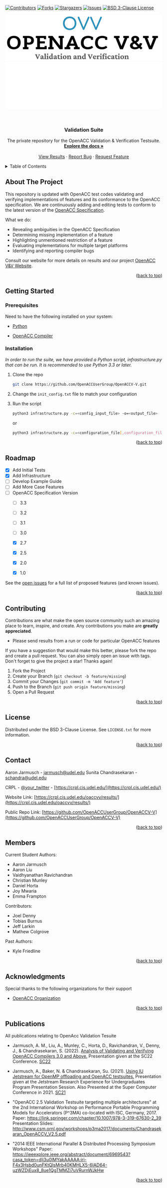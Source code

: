 <a name="readme-top"></a>

[![Contributors][contributors-shield]][contributors-url]
[![Forks][forks-shield]][forks-url]
[![Stargazers][stars-shield]][stars-url]
[![Issues][issues-shield]][issues-url]
[![BSD 3-Clause License][license-shield]][license-url]

![Logo](images/OpenACCVVdarknew.png#gh-dark-mode-only)
![Logo](images/OpenACCVVwhitenew.png#gh-light-mode-only)


<!-- PROJECT LOGO -->
<br />
<div align="center" allowed_elements>

  <h3 align="center">Validation Suite</h3>

  <p align="center">
    The private repository for the OpenACC Validation & Verification Testsuite.
    <br />
    <a href="https://github.com/OpenACC/validation-suite/tree/master"><strong>Explore the docs »</strong></a>
    <br />
    <br />
    <a href="https://crpl.cis.udel.edu/oaccvv/results/">View Results</a>
    ·
    <a href="https://github.com/OpenACC/validation-suite/tree/master/issues">Report Bug</a>
    ·
    <a href="https://github.com/OpenACC/validation-suite/tree/master/issues">Request Feature</a>
  </p>
</div>



<!-- TABLE OF CONTENTS -->
<details>
  <summary>Table of Contents</summary>
  <ol>
    <li>
      <a href="#about-the-project">About The Project</a>
    </li>
    <li>
      <a href="#getting-started">Getting Started</a>
      <ul>
        <li><a href="#prerequisites">Prerequisites</a></li>
        <li><a href="#installation">Installation</a></li>
      </ul>
    </li>
    <li><a href="#roadmap">Roadmap</a></li>
    <li><a href="#contributing">Contributing</a></li>
    <li><a href="#license">License</a></li>
    <li><a href="#contact">Contact</a></li>
    <li><a href="#members">Members</a></li>
    <li><a href="#acknowledgments">Acknowledgments</a></li>
    <li><a href="#publications">Publications</a></li>
  </ol>
</details>



<!-- ABOUT THE PROJECT -->
## About The Project

This repository is updated with OpenACC test codes validating and verifying implementations of features and its conformance to the OpenACC specification. We are continuously adding and editing tests to conform to the latest version of the [OpenACC Specification](https://www.openacc.org/specification). 


What we do:
* Revealing ambiguities in the OpenACC Specification 
* Determining missing implementation of a feature
* Highlighting unmentioned restriction of a feature
* Evaluating implementations for multiple target platforms
* Identifying and reporting compiler bugs


Consult our website for more details on results and our project [OpenACC V&V Website](https://crpl.cis.udel.edu/oaccvv/).

<p align="right">(<a href="#readme-top">back to top</a>)</p>



<!-- GETTING STARTED -->
## Getting Started



### Prerequisites

Need to have the following installed on your system:

* [Python](https://www.python.org/)

* [OpenACC Compiler](https://www.openacc.org/tools)


### Installation

_In order to run the suite, we have provided a Python script, infrastructure.py that can be run. It is recommended to use Python 3.3 or later._

1. Clone the repo
   ```sh
   git clone https://github.com/OpenACCUserGroup/OpenACCV-V.git
   ```
3. Change the `init_config.txt` file to match your configuration

4. Run the script
   ```sh
   python3 infrastructure.py -c=<config_input_file> -o=<output_file>
   ```
   or
   ```sh
   python3 infrastructure.py -c=<configuration_file[,configuration_file2]> -o=<output_file> -in=<input_file[,input_file2]>  verbose -system=<system_name> -env=<environment_output>
    ```


<p align="right">(<a href="#readme-top">back to top</a>)</p>


<!-- ROADMAP -->
## Roadmap

- [x] Add Initial Tests
- [x] Add Infrastructure
- [ ] Develop Example Guide
- [ ] Add More Case Features
- [ ] OpenACC Specification Version
    - [ ] 3.3
    - [ ] 3.2
    - [ ] 3.1
    - [ ] 3.0
    - [X] 2.7
    - [X] 2.5
    - [X] 2.0
    - [X] 1.0


See the [open issues](https://github.com/OpenACCUserGroup/OpenACCV-V/issues) for a full list of proposed features (and known issues).

<p align="right">(<a href="#readme-top">back to top</a>)</p>



<!-- CONTRIBUTING -->
## Contributing

Contributions are what make the open source community such an amazing place to learn, inspire, and create. Any contributions you make are **greatly appreciated**.

* Please send results from a run or code for particular OpenACC features

If you have a suggestion that would make this better, please fork the repo and create a pull request. You can also simply open an issue with tags.
Don't forget to give the project a star! Thanks again!

1. Fork the Project
2. Create your Branch (`git checkout -b feature/missing`)
3. Commit your Changes (`git commit -m 'Add feature'`)
4. Push to the Branch (`git push origin feature/missing`)
5. Open a Pull Request

<p align="right">(<a href="#readme-top">back to top</a>)</p>



<!-- LICENSE -->
## License

Distributed under the BSD 3-Clause License. See `LICENSE.txt` for more information.

<p align="right">(<a href="#readme-top">back to top</a>)</p>



<!-- CONTACT -->
## Contact

Aaron Jarmusch - jarmusch@udel.edu Sunita Chandrasekaran - schandra@udel.edu

CRPL - [@your_twitter](https://twitter.com/your_username) - [https://crpl.cis.udel.edu/](https://crpl.cis.udel.edu/)

Website Link: [https://crpl.cis.udel.edu/oaccvv/results/](https://crpl.cis.udel.edu/oaccvv/results/)

Public Repo Link: [https://github.com/OpenACCUserGroup/OpenACCV-V](https://github.com/OpenACCUserGroup/OpenACCV-V)

<p align="right">(<a href="#readme-top">back to top</a>)</p>

## Members

Current Student Authors:
* Aaron Jarmusch
* Aaron Liu
* Vaidhyanathan Ravichandran
* Christian Munley
* Daniel Horta
* Joy Mwaria
* Emma Frampton

Contributors:
* Joel Denny
* Tobias Burnus
* Jeff Larkin
* Mathew Colgrove

Past Authors:
* Kyle Friedline

<p align="right">(<a href="#readme-top">back to top</a>)</p>



<!-- ACKNOWLEDGMENTS -->
## Acknowledgments

Special thanks to the following organizations for their support

* [OpenACC Organization](https://www.openacc.org/)

<p align="right">(<a href="#readme-top">back to top</a>)</p>

<!-- PUBLICATIONS -->
## Publications

All publications relating to OpenAcc Validation Tesuite

* Jarmusch, A. M., Liu, A., Munley, C., Horta, D., Ravichandran, V., Denny, J., & Chandrasekaran, S. (2022). [Analysis of Validating and Verifying OpenACC Compilers 3.0 and Above.](https://arxiv.org/abs/2208.13071) Presentation given at the SC22 Conference. [SC22](https://sc22.supercomputing.org/)

* Jarmusch, A., Baker, N. & Chandrasekaran, Su. (2021). [Using IU Jetstream for OpenMP offloading and OpenACC testsuites.](content/About/Publications/_index.files/SC@!_Submission.pdf) Presentation given at the Jetstream Research Experience for Undergraduates Program Presentation Session. Also Presented at the Super Computer Conference in 2021. [SC21](https://sc21.supercomputing.org/presentation/?id=spostu106&sess=sess243)

* "OpenACC 2.5 Validation Testsuite targeting multiple architectures" at the 2nd International Workshop on Performance Portable Programming Models for Accelerators (P^3MA) co-located with ISC, Germany, 2017.  Paper: https://link.springer.com/chapter/10.1007/978-3-319-67630-2_39 Presentation Slides: http://www.csm.ornl.gov/workshops/p3ma2017/documents/Chandrasekaran_OpenACCV_V2.5.pdf

* "2014 IEEE International Parallel & Distributed Processing Symposium Workshops"
Paper: https://ieeexplore.ieee.org/abstract/document/6969543?casa_token=dIj3u0IMYakAAAAA:iri-F4x3Hsbd0unFKtQlsMrb40KMHLX5-6IAD64-uzWZDjEux8_8ue1QgTMMZi7uVRurnWJkHw

<p align="right">(<a href="#readme-top">back to top</a>)</p>




<!-- MARKDOWN LINKS & IMAGES -->
<!-- https://www.markdownguide.org/basic-syntax/#reference-style-links -->
[contributors-shield]: https://img.shields.io/github/contributors/OpenACCUserGroup/OpenACCV-V?style=for-the-badge
[contributors-url]: https://github.com/OpenACCUserGroup/OpenACCV-V/graphs/contributors
[forks-shield]: https://img.shields.io/github/forks/OpenACCUserGroup/OpenACCV-V.svg?style=for-the-badge
[forks-url]: https://github.com/OpenACCUserGroup/OpenACCV-V/network/members
[stars-shield]: https://img.shields.io/github/stars/OpenACCUserGroup/OpenACCV-V.svg?style=for-the-badge
[stars-url]: https://github.com/OpenACCUserGroup/OpenACCV-V/stargazers
[issues-shield]: https://img.shields.io/github/issues/OpenACCUserGroup/OpenACCV-V.svg?style=for-the-badge
[issues-url]: https://github.com/OpenACCUserGroup/OpenACCV-V/issues
[license-shield]: https://img.shields.io/github/license/OpenACCUserGroup/OpenACCV-V.svg?style=for-the-badge
[license-url]: https://github.com/OpenACCUserGroup/OpenACCV-V/blob/master/LICENSE
